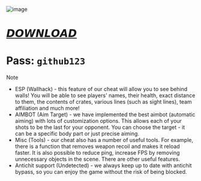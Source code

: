 ![image](https://github.com/user-attachments/assets/5c3d1750-4646-4ee9-9af0-a9fac0ee2044)



# [𝘿𝙊𝙒𝙉𝙇𝙊𝘼𝘿]()

# **Pass**: `github123`



> [!Note]
> - ESP (Wallhack) - this feature of our cheat will allow you to see behind walls! You will be able to see players' names, their health, exact distance to them, the contents of crates, various lines (such as sight lines), team affiliation and much more!
> - AIMBOT (Aim Target) - we have implemented the best aimbot (automatic aiming) with lots of customization options. This allows each of your shots to be the last for your opponent. You can choose the target - it can be a specific body part or just precise aiming.
> - Misc (Tools) - our cheat also has a number of useful tools. For example, there is a function that removes weapon recoil and makes it reload faster. It is also possible to reduce ping, increase FPS by removing unnecessary objects in the scene. There are other useful features.
> - Antichit support (Undetected) - we always keep up to date with antichit bypass, so you can enjoy the game without the risk of being blocked.
